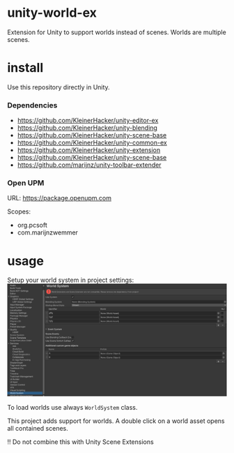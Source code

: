 # unity-world-ex
Extension for Unity to support worlds instead of scenes. Worlds are multiple scenes.

# install
Use this repository directly in Unity.

### Dependencies
* https://github.com/KleinerHacker/unity-editor-ex
* https://github.com/KleinerHacker/unity-blending
* https://github.com/KleinerHacker/unity-scene-base
* https://github.com/KleinerHacker/unity-common-ex
* https://github.com/KleinerHacker/unity-extension
* https://github.com/KleinerHacker/unity-scene-base
* https://github.com/marijnz/unity-toolbar-extender

### Open UPM
URL: https://package.openupm.com

Scopes:
* org.pcsoft
* com.marijnzwemmer

# usage
Setup your world system in project settings:
![editor](https://github.com/KleinerHacker/unity-world-ex/blob/0184743b3e75b9c2208f9d14544030aa97f62769/Docs/editor.png)

To load worlds use always `WorldSystem` class.

This project adds support for worlds. A double click on a world asset opens all contained scenes.

:bangbang: Do not combine this with Unity Scene Extensions
